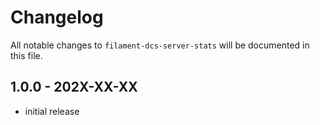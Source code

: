 # Changelog

All notable changes to `filament-dcs-server-stats` will be documented in this file.

## 1.0.0 - 202X-XX-XX

- initial release
